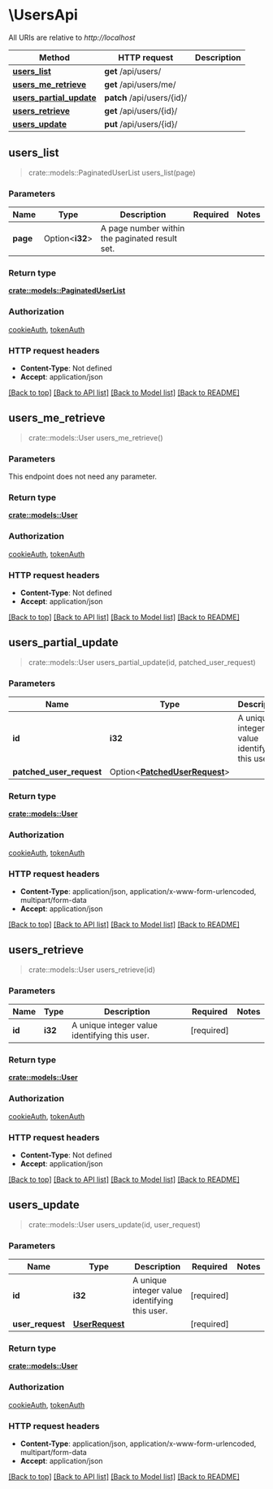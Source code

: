 # \UsersApi

All URIs are relative to *http://localhost*

Method | HTTP request | Description
------------- | ------------- | -------------
[**users_list**](UsersApi.md#users_list) | **get** /api/users/ | 
[**users_me_retrieve**](UsersApi.md#users_me_retrieve) | **get** /api/users/me/ | 
[**users_partial_update**](UsersApi.md#users_partial_update) | **patch** /api/users/{id}/ | 
[**users_retrieve**](UsersApi.md#users_retrieve) | **get** /api/users/{id}/ | 
[**users_update**](UsersApi.md#users_update) | **put** /api/users/{id}/ | 



## users_list

> crate::models::PaginatedUserList users_list(page)


### Parameters


Name | Type | Description  | Required | Notes
------------- | ------------- | ------------- | ------------- | -------------
**page** | Option<**i32**> | A page number within the paginated result set. |  |

### Return type

[**crate::models::PaginatedUserList**](PaginatedUserList.md)

### Authorization

[cookieAuth](../README.md#cookieAuth), [tokenAuth](../README.md#tokenAuth)

### HTTP request headers

- **Content-Type**: Not defined
- **Accept**: application/json

[[Back to top]](#) [[Back to API list]](../README.md#documentation-for-api-endpoints) [[Back to Model list]](../README.md#documentation-for-models) [[Back to README]](../README.md)


## users_me_retrieve

> crate::models::User users_me_retrieve()


### Parameters

This endpoint does not need any parameter.

### Return type

[**crate::models::User**](User.md)

### Authorization

[cookieAuth](../README.md#cookieAuth), [tokenAuth](../README.md#tokenAuth)

### HTTP request headers

- **Content-Type**: Not defined
- **Accept**: application/json

[[Back to top]](#) [[Back to API list]](../README.md#documentation-for-api-endpoints) [[Back to Model list]](../README.md#documentation-for-models) [[Back to README]](../README.md)


## users_partial_update

> crate::models::User users_partial_update(id, patched_user_request)


### Parameters


Name | Type | Description  | Required | Notes
------------- | ------------- | ------------- | ------------- | -------------
**id** | **i32** | A unique integer value identifying this user. | [required] |
**patched_user_request** | Option<[**PatchedUserRequest**](PatchedUserRequest.md)> |  |  |

### Return type

[**crate::models::User**](User.md)

### Authorization

[cookieAuth](../README.md#cookieAuth), [tokenAuth](../README.md#tokenAuth)

### HTTP request headers

- **Content-Type**: application/json, application/x-www-form-urlencoded, multipart/form-data
- **Accept**: application/json

[[Back to top]](#) [[Back to API list]](../README.md#documentation-for-api-endpoints) [[Back to Model list]](../README.md#documentation-for-models) [[Back to README]](../README.md)


## users_retrieve

> crate::models::User users_retrieve(id)


### Parameters


Name | Type | Description  | Required | Notes
------------- | ------------- | ------------- | ------------- | -------------
**id** | **i32** | A unique integer value identifying this user. | [required] |

### Return type

[**crate::models::User**](User.md)

### Authorization

[cookieAuth](../README.md#cookieAuth), [tokenAuth](../README.md#tokenAuth)

### HTTP request headers

- **Content-Type**: Not defined
- **Accept**: application/json

[[Back to top]](#) [[Back to API list]](../README.md#documentation-for-api-endpoints) [[Back to Model list]](../README.md#documentation-for-models) [[Back to README]](../README.md)


## users_update

> crate::models::User users_update(id, user_request)


### Parameters


Name | Type | Description  | Required | Notes
------------- | ------------- | ------------- | ------------- | -------------
**id** | **i32** | A unique integer value identifying this user. | [required] |
**user_request** | [**UserRequest**](UserRequest.md) |  | [required] |

### Return type

[**crate::models::User**](User.md)

### Authorization

[cookieAuth](../README.md#cookieAuth), [tokenAuth](../README.md#tokenAuth)

### HTTP request headers

- **Content-Type**: application/json, application/x-www-form-urlencoded, multipart/form-data
- **Accept**: application/json

[[Back to top]](#) [[Back to API list]](../README.md#documentation-for-api-endpoints) [[Back to Model list]](../README.md#documentation-for-models) [[Back to README]](../README.md)

